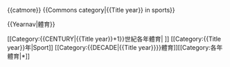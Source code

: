 <includeonly>{{catmore}}
{{Commons category|{{Title year}} in sports}}

{{Yearnav|體育}}

[[Category:{{CENTURY|{{Title year}}+1}}世紀各年體育| ]]
[[Category:{{Title year}}年|Sport]]
[[Category:{{DECADE|{{Title year}}}}體育]]</includeonly><noinclude>[[Category:各年體育|*]]</noinclude>